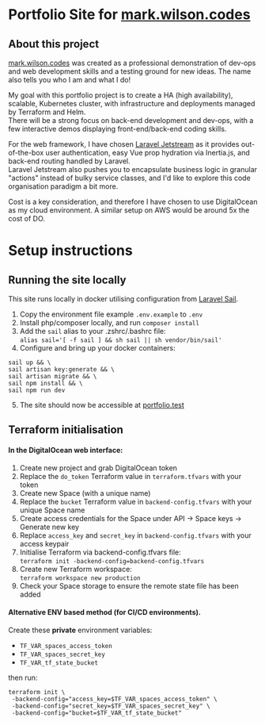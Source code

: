 # Portfolio Site for [mark.wilson.codes](https://mark.wilson.codes)

## About this project

[mark.wilson.codes](https://mark.wilson.codes) was created as a professional demonstration of dev-ops and web development skills and a testing ground for new ideas. The name also tells you who I am and what I do!

My goal with this portfolio project is to create a HA (high availability), scalable, Kubernetes cluster, with infrastructure and deployments managed by Terraform and Helm.\
There will be a strong focus on back-end development and dev-ops, with a few interactive demos displaying front-end/back-end coding skills.

For the web framework, I have chosen [Laravel Jetstream](https://jetstream.laravel.com) as it provides out-of-the-box user authentication, easy Vue prop hydration via Inertia.js, and back-end routing handled by Laravel.\
Laravel Jetstream also pushes you to encapsulate business logic in granular "actions" instead of bulky service classes, and I'd like to explore this code organisation paradigm a bit more.

Cost is a key consideration, and therefore I have chosen to use DigitalOcean as my cloud environment. A similar setup on AWS would be around 5x the cost of DO.

# Setup instructions

## Running the site locally

This site runs locally in docker utilising configuration from [Laravel Sail](https://laravel.com/docs/sail).

1. Copy the environment file example `.env.example` to `.env`
2. Install php/composer locally, and run `composer install`
3. Add the `sail` alias to your .zshrc/.bashrc file:\
   `alias sail='[ -f sail ] && sh sail || sh vendor/bin/sail'`
4. Configure and bring up your docker containers:

```
sail up && \
sail artisan key:generate && \
sail artisan migrate && \
sail npm install && \
sail npm run dev
```

5. The site should now be accessible at [portfolio.test](http://portfolio.test)

## Terraform initialisation

#### In the DigitalOcean web interface:

1. Create new project and grab DigitalOcean token
2. Replace the `do_token` Terraform value in `terraform.tfvars` with your token
3. Create new Space (with a unique name)
4. Replace the `bucket` Terraform value in `backend-config.tfvars` with your unique Space name
5. Create access credentials for the Space under API -> Space keys -> Generate new key
6. Replace `access_key` and `secret_key` in `backend-config.tfvars` with your access keypair
7. Initialise Terraform via backend-config.tfvars file:\
   `terraform init -backend-config=backend-config.tfvars`
8. Create new Terraform workspace:\
   `terraform workspace new production`
9. Check your Space storage to ensure the remote state file has been added

#### Alternative ENV based method (for CI/CD environments).

Create these **private** environment variables:

-   `TF_VAR_spaces_access_token`
-   `TF_VAR_spaces_secret_key`
-   `TF_VAR_tf_state_bucket`

then run:

```
terraform init \
 -backend-config="access_key=$TF_VAR_spaces_access_token" \
 -backend-config="secret_key=$TF_VAR_spaces_secret_key" \
 -backend-config="bucket=$TF_VAR_tf_state_bucket"
```
